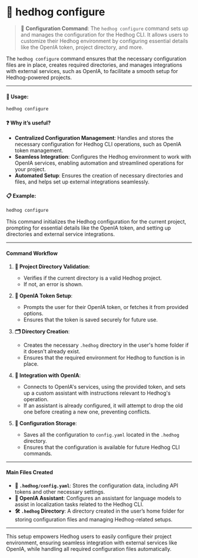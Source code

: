 # 🦔 hedhog configure

> 🔧 **Configuration Command**: The `hedhog configure` command sets up and manages the configuration for the Hedhog CLI. It allows users to customize their Hedhog environment by configuring essential details like the OpenIA token, project directory, and more.

The `hedhog configure` command ensures that the necessary configuration files are in place, creates required directories, and manages integrations with external services, such as OpenIA, to facilitate a smooth setup for Hedhog-powered projects.

---

#### 🚀 Usage:

```bash
hedhog configure
```

#### ❓ Why it’s useful?

- **Centralized Configuration Management**: Handles and stores the necessary configuration for Hedhog CLI operations, such as OpenIA token management.
- **Seamless Integration**: Configures the Hedhog environment to work with OpenIA services, enabling automation and streamlined operations for your project.
- **Automated Setup**: Ensures the creation of necessary directories and files, and helps set up external integrations seamlessly.

#### 📋 Example:

```bash
hedhog configure
```

This command initializes the Hedhog configuration for the current project, prompting for essential details like the OpenIA token, and setting up directories and external service integrations.

---

#### Command Workflow

1. **📂 Project Directory Validation**:

   - Verifies if the current directory is a valid Hedhog project.
   - If not, an error is shown.

2. **🔑 OpenIA Token Setup**:

   - Prompts the user for their OpenIA token, or fetches it from provided options.
   - Ensures that the token is saved securely for future use.

3. **🗂 Directory Creation**:

   - Creates the necessary `.hedhog` directory in the user's home folder if it doesn't already exist.
   - Ensures that the required environment for Hedhog to function is in place.

4. **🔗 Integration with OpenIA**:

   - Connects to OpenIA's services, using the provided token, and sets up a custom assistant with instructions relevant to Hedhog's operation.
   - If an assistant is already configured, it will attempt to drop the old one before creating a new one, preventing conflicts.

5. **💾 Configuration Storage**:
   - Saves all the configuration to `config.yaml` located in the `.hedhog` directory.
   - Ensures that the configuration is available for future Hedhog CLI commands.

---

#### Main Files Created

- **📂 `.hedhog/config.yaml`**: Stores the configuration data, including API tokens and other necessary settings.
- **📝 OpenIA Assistant**: Configures an assistant for language models to assist in localization tasks related to the Hedhog CLI.
- **🛠️ `.hedhog` Directory**: A directory created in the user’s home folder for storing configuration files and managing Hedhog-related setups.

---

This setup empowers Hedhog users to easily configure their project environment, ensuring seamless integration with external services like OpenIA, while handling all required configuration files automatically.
